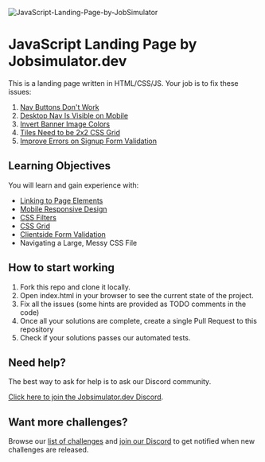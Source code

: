 ![JavaScript-Landing-Page-by-JobSimulator](https://user-images.githubusercontent.com/2349518/221034347-8bf93f3b-2023-4a1b-abd1-b7327c3e2371.svg)

# JavaScript Landing Page by Jobsimulator.dev

This is a landing page written in HTML/CSS/JS. Your job is to fix these issues:

1. [Nav Buttons Don't Work](https://github.com/developer-job-simulation/vanilla-landing-page/issues/1)
1. [Desktop Nav Is Visible on Mobile](https://github.com/developer-job-simulation/vanilla-landing-page/issues/2)
1. [Invert Banner Image Colors](https://github.com/developer-job-simulation/vanilla-landing-page/issues/3)
1. [Tiles Need to be 2x2 CSS Grid](https://github.com/developer-job-simulation/vanilla-landing-page/issues/4)
1. [Improve Errors on Signup Form Validation](https://github.com/developer-job-simulation/vanilla-landing-page/issues/5)

## Learning Objectives

You will learn and gain experience with:

- [Linking to Page Elements](https://developer.mozilla.org/en-US/docs/Web/HTML/Element/a)
- [Mobile Responsive Design](https://developer.mozilla.org/en-US/docs/Learn/CSS/CSS_layout/Responsive_Design)
- [CSS Filters](https://developer.mozilla.org/en-US/docs/Web/CSS/filter)
- [CSS Grid](https://developer.mozilla.org/en-US/docs/Web/CSS/grid)
- [Clientside Form Validation](https://developer.mozilla.org/en-US/docs/Learn/Forms/Form_validation)
- Navigating a Large, Messy CSS File

## How to start working

1. Fork this repo and clone it locally.
1. Open index.html in your browser to see the current state of the project.
1. Fix all the issues (some hints are provided as TODO comments in the code)
1. Once all your solutions are complete, create a single Pull Request to this repository
1. Check if your solutions passes our automated tests.

## Need help?

The best way to ask for help is to ask our Discord community.

[Click here to join the Jobsimulator.dev Discord](https://discord.gg/7cAkUcKbjB).

## Want more challenges?

Browse our [list of challenges](https://jobsimulator.gumroad.com/) and [join our Discord](https://discord.gg/6VsSMZaM7q) to get notified when new challenges are released.
